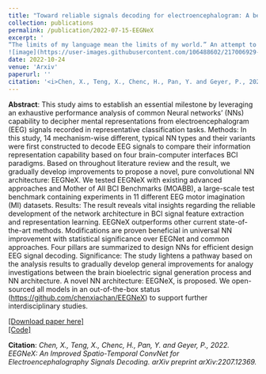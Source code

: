 ```yaml
---
title: "Toward reliable signals decoding for electroencephalogram: A benchmark study to EEGNeX"
collection: publications
permalink: /publication/2022-07-15-EEGNeX
excerpt: '
“The limits of my language mean the limits of my world.” An attempt to benchmark and develop deep learning methods in brain signal feature extraction and representation learning ability examination.
![image](https://user-images.githubusercontent.com/106488602/217006929-f8887682-3a3c-4a4f-b74e-5fc97fbb63f8.png)'
date: 2022-10-24
venue: 'Arxiv'
paperurl: ''
citation: '<i>Chen, X., Teng, X., Chenc, H., Pan, Y. and Geyer, P., 2022. Toward reliable signals decoding for electroencephalogram: A benchmark study to EEGNeX. arXiv preprint arXiv:2207.12369.</i>'
---
```


**Abstract**: This study aims to establish an essential milestone by leveraging an exhaustive performance analysis of common Neural networks’ (NNs) capability to decipher mental representations from electroencephalogram (EEG) signals recorded in representative classification tasks. Methods: In this study, 14 mechanism-wise different, typical NN types and their variants were first constructed to decode EEG signals to compare their information representation capability based on four brain-computer interfaces BCI paradigms. Based on throughout literature review and the result, we gradually develop improvements to propose a novel, pure convolutional NN architecture: EEGNeX. We tested EEGNeX with existing advanced approaches and Mother of All BCI Benchmarks (MOABB), a large-scale test benchmark containing experiments in 11 different EEG motor imagination (MI) datasets.  Results: The result reveals vital insights regarding the reliable development of the network architecture in BCI signal feature extraction and representation learning. EEGNeX outperforms other current state-of-the-art methods. Modifications are proven beneficial in universal NN improvement with statistical significance over EEGNet and common approaches. Four pillars are summarized to design NNs for efficient design EEG signal decoding. Significance: The study lightens a pathway based on the analysis results to gradually develop general improvements for analogy investigations between the brain bioelectric signal generation process and NN architecture. A novel NN architecture: EEGNeX, is proposed. We open-sourced all models in an out-of-the-box status (https://github.com/chenxiachan/EEGNeX) to support further interdisciplinary studies.

[[Download paper here]](https://arxiv.org/abs/2207.12369)<br>
[[Code]](https://github.com/chenxiachan/EEGNeX)

**Citation**:<i> Chen, X., Teng, X., Chenc, H., Pan, Y. and Geyer, P., 2022. EEGNeX: An Improved Spatio-Temporal ConvNet for Electroencephalography Signals Decoding. arXiv preprint arXiv:2207.12369.</i>
